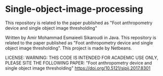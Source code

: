 # Single-object-image-processing
This repository is related to the paper published as "Foot anthropometry device and single object image thresholding"

Written by Amir Mohammad Esmaieeli Sikaroudi in Java. This repository is related to the paper published as "Foot anthropometry device and single object image thresholding". This project is made by Netbeans.

LICENSE: WARNING: THIS CODE IS INTENDED FOR ACADEMIC USE ONLY, PLEASE SITE THE FOLLOWING PAPER: "Foot anthropometry device and single object image thresholding" https://doi.org/10.5121/sipij.2017.8301
